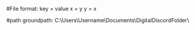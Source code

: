 #File format:
key = value
x = y
y = x

#path
groundpath: C:\Users\Username\Documents\DigitalDiscordFolder\